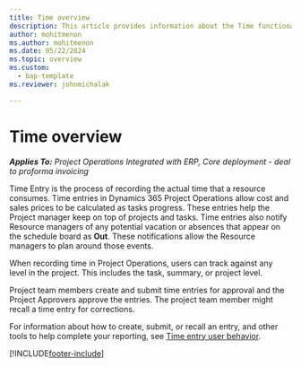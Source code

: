 ```yaml
---
title: Time overview
description: This article provides information about the Time functionality in Dynamics 365 Project Operations. 
author: mohitmenon
ms.author: mohitmenon
ms.date: 05/22/2024
ms.topic: overview
ms.custom: 
  - bap-template
ms.reviewer: johnmichalak

---
```


# Time overview

_**Applies To:** Project Operations Integrated with ERP, Core deployment - deal to proforma invoicing_

Time Entry is the process of recording the actual time that a resource consumes. Time entries in Dynamics 365 Project Operations allow cost and sales prices to be calculated as tasks progress. These entries help the Project manager keep on top of projects and tasks. Time entries also notify Resource managers of any potential vacation or absences that appear on the schedule board as **Out**. These notifications allow the Resource managers to plan around those events.

When recording time in Project Operations, users can track against any level in the project. This includes the task, summary, or project level.

Project team members create and submit time entries for approval and the Project Approvers approve the entries. The project team member might recall a time entry for corrections.

For information about how to create, submit, or recall an entry, and other tools to help complete your reporting, see [Time entry user behavior](ui-behavior-time.md).



[!INCLUDE[footer-include](../includes/footer-banner.md)]
